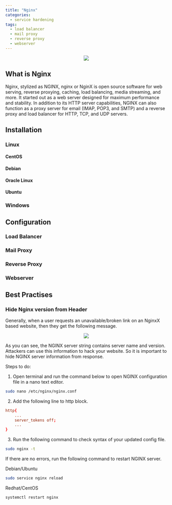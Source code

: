 ```yaml
---
title: "Nginx"
categories:
  - service hardening
tags:
  - load balancer
  - mail proxy
  - reverse proxy
  - webserver
---
```


<p align="center"> <img src="https://raw.githubusercontent.com/cryst4lliz3/cryst4lliz3.github.io/master/assets/images/nginx/nginx.png"></p>


## What is Nginx
Nginx, stylized as NGINX, nginx or NginX is open source software for web serving, reverse proxying, caching, load balancing, media streaming, and more. It started out as a web server designed for maximum performance and stability. In addition to its HTTP server capabilities, NGINX can also function as a proxy server for email (IMAP, POP3, and SMTP) and a reverse proxy and load balancer for HTTP, TCP, and UDP servers.

## Installation

### Linux

#### CentOS
#### Debian
#### Oracle Linux
#### Ubuntu

### Windows

## Configuration

### Load Balancer
### Mail Proxy
### Reverse Proxy
### Webserver

## Best Practises

### Hide Nginx version from Header

Generally, when a user requests an unavailable/broken link on an NginxX based website, then they get the following message.

<p align="center"> <img src="https://raw.githubusercontent.com/cryst4lliz3/cryst4lliz3.github.io/master/assets/images/nginx/version-from-header.png"></p>

As you can see, the NGINX server string contains server name and version. Attackers can use this information to hack your website. So it is important to hide NGINX server information from response.

Steps to do:

1. Open terminal and run the command below to open NGINX configuration file in a nano text editor.

```bash
sudo nano /etc/nginx/nginx.conf
```

2. Add the following line to http block. 

```conf
http{
    ...
    server_tokens off;
    ...
}
```

3. Run the following command to check syntax of your updated config file.

```bash
sudo nginx -t
```

If there are no errors, run the following command to restart NGINX server.

Debian/Ubuntu
```bash
sudo service nginx reload
```

Redhat/CentOS
```bash
systemctl restart nginx
```